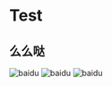 # Test
## 么么哒

![baidu](http://www.baidu.com/img/bdlogo.gif "百度logo")
![baidu](http://www.baidu.com/img/bdlogo.gif "百度logo")
![baidu](http://www.baidu.com/img/bdlogo.gif "百度logo")
